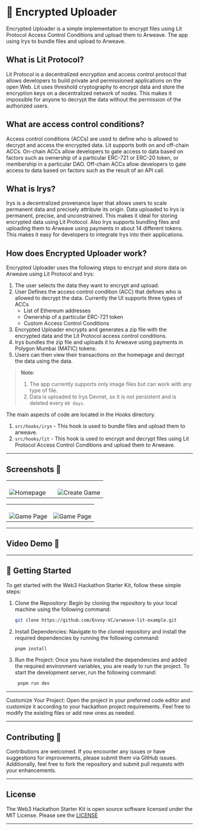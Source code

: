 # 🔐 Encrypted Uploader

Encrypted Uploader is a simple implementation to encrypt files using Lit Protocol Access Control Conditions and upload them to Arweave. The app using Irys to bundle files and upload to Arweave.

## What is Lit Protocol?

Lit Protocol is a decentralized encryption and access control protocol that allows developers to build private and permissioned applications on the open Web. Lit uses threshold cryptography to encrypt data and store the encryption keys on a decentralized network of nodes. This makes it impossible for anyone to decrypt the data without the permission of the authorized users.

## What are access control conditions?

Access control conditions (ACCs) are used to define who is allowed to decrypt and access the encrypted data. Lit supports both on and off-chain ACCs. On-chain ACCs allow developers to gate access to data based on factors such as ownership of a particular ERC-721 or ERC-20 token, or membership in a particular DAO. Off-chain ACCs allow developers to gate access to data based on factors such as the result of an API call.

## What is Irys?

Irys is a decentralized provenance layer that allows users to scale permanent data and precisely attribute its origin. Data uploaded to Irys is permanent, precise, and unconstrained. This makes it ideal for storing encrypted data using Lit Protocol. Also Irys supports bundling files and uploading them to Arweave using payments in about 14 different tokens. This makes it easy for developers to integrate Irys into their applications.

## How does Encrypted Uploader work?

Encrypted Uploader uses the following steps to encrypt and store data on Arweave using Lit Protocol and Irys:

1. The user selects the data they want to encrypt and upload.
2. User Defines the access control condition (ACC) that defines who is allowed to decrypt the data. Currently the UI supports three types of ACCs
   - List of Ethereum addresses
   - Ownership of a particular ERC-721 token
   - Custom Access Control Conditions
3. Encrypted Uploader encrypts and generates a zip file with the encrypted data and the Lit Protocol access control conditions.
4. Irys bundles the zip file and uploads it to Arweave using payments in Polygon Mumbai (MATIC) tokens.
5. Users can then view their transactions on the homepage and decrypt the data using the data.

> **Note**:
>
> 1. The app currently supports only image files but can work with any type of file.
> 2. Data is uploaded to Irys Devnet, so it is not persistent and is deleted every `60 days`.

The main aspects of code are located in the Hooks directory.

1. `src/hooks/irys` - This hook is used to bundle files and upload them to arweave.
2. `src/hooks/lit` - This hook is used to encrypt and decrypt files using Lit Protocol Access Control Conditions and upload them to Arweave.

---

## Screenshots 📸

<table>
  <tr>
    <td valign="top" width="50%">
      <br>
      <img src="https://i.ibb.co/Mg8vGtg/1.png" alt="Homepage" >
    </td>
    <td valign="top" width="50%">
      <br>
      <img src="https://i.ibb.co/NxsGTv8/2.png" alt="Create Game" >
    </td>
  </tr>
</table>

<table>
  <tr>
    <td valign="top" width="50%">
      <br>
      <img src="https://i.ibb.co/YWj5d0n/3.png" alt="Game Page" >
    </td>
    <td valign="top" width="50%">
      <br>
      <img src="https://i.ibb.co/hCtdR22/4.png" alt="Game Page" >
    </td>
  </tr>
</table>

---

## Video Demo 🎥

---

## 🚀 Getting Started

To get started with the Web3 Hackathon Starter Kit, follow these simple steps:

1. Clone the Repository: Begin by cloning the repository to your local machine using the following command:

   ```bash
   git clone https://github.com/Envoy-VC/arweave-lit-example.git
   ```

2. Install Dependencies: Navigate to the cloned repository and install the required dependencies by running the following command:

   ```bash
   pnpm install
   ```

3. Run the Project: Once you have installed the dependencies and added the required environment variables, you are ready to run the project. To start the development server, run the following command:

   ```bash
    pnpm run dev
   ```

---

Customize Your Project: Open the project in your preferred code editor and customize it according to your hackathon project requirements. Feel free to modify the existing files or add new ones as needed.

---

## Contributing 🤝

Contributions are welcomed. If you encounter any issues or have suggestions for improvements, please submit them via GitHub issues. Additionally, feel free to fork the repository and submit pull requests with your enhancements.

---

## License

The Web3 Hackathon Starter Kit is open source software licensed under the MIT License. Please see the [LICENSE](./LICENSE)

---
